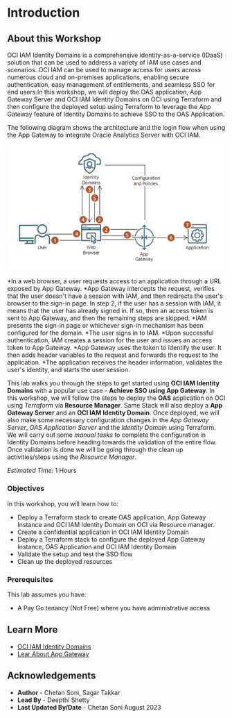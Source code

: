 # Introduction

## About this Workshop

OCI IAM Identity Domains is a comprehensive identity-as-a-service (IDaaS) solution that can be used to address a variety of IAM use cases and scenarios. OCI IAM can be used to manage access for users across numerous cloud and on-premises applications, enabling secure authentication, easy management of entitlements, and seamless SSO for end users.In this workshop, we will deploy the OAS application, App Gateway Server and OCI IAM Identity Domains on OCI using Terraform and then configure the deployed setup using Terraform to leverage the App Gateway feature of Identity Domains to achieve SSO to the OAS Application.
  

The following diagram shows the architecture and the login flow when using the App Gateway to integrate Oracle Analytics Server with OCI IAM. 
 
  ![oas-oci-identity-domains](./images/oas-oci-identity-domains.png "oas-oci-identity-domains")

*In a web browser, a user requests access to an application through a URL exposed by App Gateway.
*App Gateway intercepts the request, verifies that the user doesn't have a session with IAM, and then redirects the user's browser to the sign-in page. In step 2, if the user has a session with IAM, it means that the user has already signed in. If so, then an access token is sent to App Gateway, and then the remaining steps are skipped.
*IAM presents the sign-in page or whichever sign-in mechanism has been configured for the domain.
*The user signs in to IAM.
*Upon successful authentication, IAM creates a session for the user and issues an access token to App Gateway.
*App Gateway uses the token to identify the user. It then adds header variables to the request and forwards the request to the application.
*The application receives the header information, validates the user's identity, and starts the user session.


This lab walks you through the steps to get started using **OCI IAM Identity Domains** with a popular use case - **Achieve SSO using App Gateway**. In this workshop, we will follow the steps to deploy the **OAS** application on OCI using *Terraform* via **Resource Manager**. Same Stack will also deploy a **App Gateway Server** and an **OCI IAM Identity Domain**. Once deployed, we will also make some necessary configuration changes in the *App Gateway Server*, *OAS Application Server* and the *Identity Domain* using Terraform. We will carry out some *manual tasks* to complete the configuration in Identity Domains before heading towards the validation of the entire flow. Once validation is done we will be going through the clean up activities/steps using the *Resource Manager*.


*Estimated Time:* 1 Hours


### Objectives

In this workshop, you will learn how to:

* Deploy a Terraform stack to create OAS application, App Gateway Instance and OCI IAM Identity Domain on OCI via Resource manager.
* Create a confidential application in OCI IAM Identity Domain
* Deploy a Terraform stack to configure the deployed App Gateway Instance, OAS Application and OCI IAM Identity Domain
* Validate the setup and test the SSO flow
* Clean up the deployed resources


### Prerequisites
This lab assumes you have:
* A Pay Go tenancy (Not Free) where you have administrative access


## Learn More

* [OCI IAM Identity Domains](https://docs.oracle.com/en-us/iaas/Content/Identity/home.htm)
* [Lear About App Gateway](https://docs.oracle.com/en-us/iaas/Content/Identity/appgateways/understand-app-gateway.htm)


## Acknowledgements
* **Author** - Chetan Soni, Sagar Takkar
* **Lead By** - Deepthi Shetty 
* **Last Updated By/Date** - Chetan Soni August 2023
